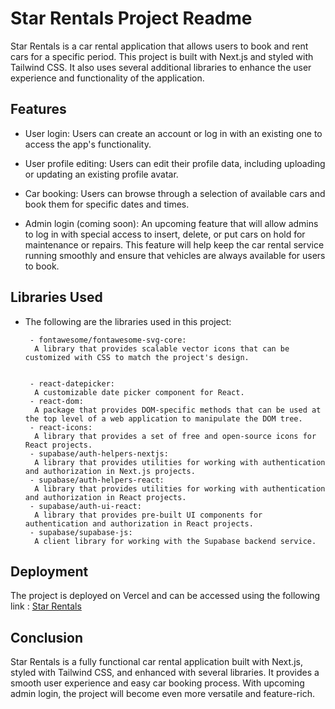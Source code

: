 # Star Rentals Project Readme

Star Rentals is a car rental application that allows users to book and rent cars for a specific period. This project is built with Next.js and styled with Tailwind CSS. It also uses several additional libraries to enhance the user experience and functionality of the application.

## Features

- User login:
  Users can create an account or log in with an existing one to access the app's functionality.

- User profile editing:
  Users can edit their profile data, including uploading or updating an existing profile avatar.

- Car booking:
  Users can browse through a selection of available cars and book them for specific dates and times.

- Admin login (coming soon):
  An upcoming feature that will allow admins to log in with special access to insert, delete, or put cars on hold for maintenance or repairs. This feature will help keep the car rental service running smoothly and ensure that vehicles are always available for users to book.

## Libraries Used

- The following are the libraries used in this project:

       - fontawesome/fontawesome-svg-core:
        A library that provides scalable vector icons that can be customized with CSS to match the project's design.


       - react-datepicker:
        A customizable date picker component for React.
       - react-dom:
        A package that provides DOM-specific methods that can be used at the top level of a web application to manipulate the DOM tree.
       - react-icons:
        A library that provides a set of free and open-source icons for React projects.
       - supabase/auth-helpers-nextjs:
        A library that provides utilities for working with authentication and authorization in Next.js projects.
       - supabase/auth-helpers-react:
        A library that provides utilities for working with authentication and authorization in React projects.
       - supabase/auth-ui-react:
        A library that provides pre-built UI components for authentication and authorization in React projects.
       - supabase/supabase-js:
        A client library for working with the Supabase backend service.

## Deployment

The project is deployed on Vercel and can be accessed using the following link : [Star Rentals](https://car-rentalapp.vercel.app/)

## Conclusion

Star Rentals is a fully functional car rental application built with Next.js, styled with Tailwind CSS, and enhanced with several libraries. It provides a smooth user experience and easy car booking process. With upcoming admin login, the project will become even more versatile and feature-rich.
